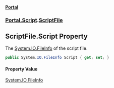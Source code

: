 #### [Portal](index.md 'index')
### [Portal.Script](Portal.Script.md 'Portal.Script').[ScriptFile](ScriptFile.md 'Portal.Script.ScriptFile')

## ScriptFile.Script Property

The [System.IO.FileInfo](https://docs.microsoft.com/en-us/dotnet/api/System.IO.FileInfo 'System.IO.FileInfo') of the script file.

```csharp
public System.IO.FileInfo Script { get; set; }
```

#### Property Value
[System.IO.FileInfo](https://docs.microsoft.com/en-us/dotnet/api/System.IO.FileInfo 'System.IO.FileInfo')